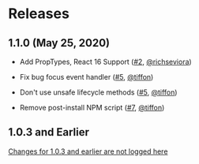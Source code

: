 # Releases

## 1.1.0 (May 25, 2020)


- Add PropTypes, React 16 Support ([#2](https://github.com/tiffon/txregions/pull/2), [@richseviora](https://github.com/richseviora))

- Fix bug focus event handler ([#5](https://github.com/tiffon/txregions/pull/5), [@tiffon](https://github.com/tiffon))

- Don't use unsafe lifecycle methods ([#5](https://github.com/tiffon/txregions/pull/5), [@tiffon](https://github.com/tiffon))

- Remove post-install NPM script ([#7](https://github.com/tiffon/txregions/pull/7), [@tiffon](https://github.com/tiffon))

## 1.0.3 and Earlier

[Changes for 1.0.3 and earlier are not logged here](https://www.youtube.com/watch?v=NoAzpa1x7jU&feature=youtu.be&t=132)
